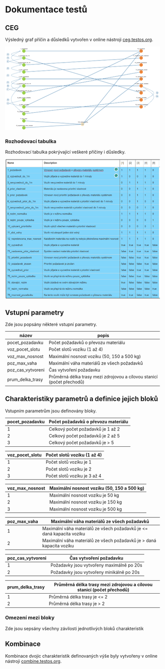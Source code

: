 # Dokumentace testů

## CEG

Výsledný graf přı́čin a důsledků vytvořen v online nástroji [ceg.testos.org](http://ceg.testos.org/).

![CEG](/ceg.png)

### Rozhodovací tabulka

Rozhodovací tabulka pokrývající veškeré příčiny i důsledky.

![Rozhodovací tabulka](/rozhodovaci_tabulka.png)

## Vstupní parametry

Zde jsou popsány některé vstupní parametry.

| název | popis |
|---|---|
| pocet_pozadavku | Počet požadavků o převozu materiálu |
| voz_pocet_slotu | Počet slotů vozíku (1 až 4) |
| voz_max_nosnost | Maximální nosnost vozíku (50, 150 a 500 kg) |
| poz_max_vaha | Maximální váha materiálů ze všech požadavků |
| poz_cas_vytvoreni | Čas vytvoření požadavku |
| prum_delka_trasy | Průměrná délka trasy mezi zdrojovou a cílovou stanicí (počet přechodů) |

## Charakteristiky parametrů a definice jejich bloků

Vstupním parametrům jsou definovány bloky.

| pocet_pozadavku | Počet požadavků o převozu materiálu |
|---|---|
| 1 | Celkový počet požadavků je 1 až 2 |
| 2 | Celkový počet požadavků je 2 až 5 |
| 3 | Celkový počet požadavků je > 5 |

| voz_pocet_slotu | Počet slotů vozíku (1 až 4) |
|---|---|
| 1 | Počet slotů vozíku je 1 |
| 2 | Počet slotů vozíku je 2 |
| 3 | Počet slotů vozíku je 3 až 4 |

| voz_max_nosnost | Maximální nosnost vozíku (50, 150 a 500 kg) |
|---|---|
| 1 | Maximální nosnost vozíku je 50 kg |
| 2 | Maximální nosnost vozíku je 150 kg |
| 3 | Maximální nosnost vozíku je 500 kg |

| poz_max_vaha | Maximální váha materiálů ze všech požadavků |
|---|---|
| 1 | Maximální váha materiálů ze všech požadavků je <= daná kapacita vozíku |
| 2 | Maximální váha materiálů ze všech požadavků je > daná kapacita vozíku |

| poz_cas_vytvoreni | Čas vytvoření požadavku |
|---|---|
| 1 | Požadavky jsou vytvořeny maximálně po 20s |
| 2 | Požadavky jsou vytvořeny minikálně po 20s |

| prum_delka_trasy | Průměrná délka trasy mezi zdrojovou a cílovou stanicí (počet přechodů) |
|---|---|
| 1 | Průměrná délka trasy je <= 2 |
| 2 | Průměrná délka trasy je > 2 |

### Omezení mezi bloky

Zde jsou sepsány všechny závilosti jednotlivých bloků charakteristik

## Kombinace 

Kombinace dvojic charakteristik definovaných výše byly vytvořeny v online nástroji [combine.testos.org](https://combine.testos.org/).

